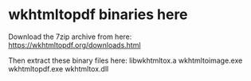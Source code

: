 # wkhtmltopdf binaries here
Download the 7zip archive from here: https://wkhtmltopdf.org/downloads.html

Then extract these binary files here:
libwkhtmltox.a
wkhtmltoimage.exe
wkhtmltopdf.exe
wkhtmltox.dll

